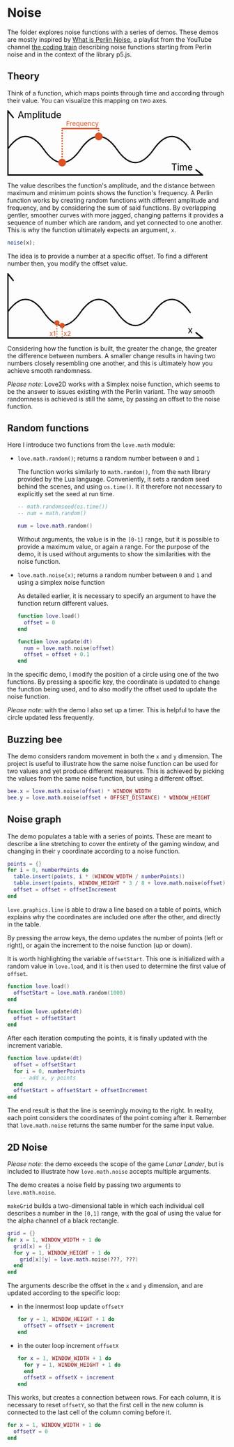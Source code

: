 # Noise

The folder explores noise functions with a series of demos. These demos are mostly inspired by [What is Perlin Noise](https://www.youtube.com/playlist?list=PLRqwX-V7Uu6bgPNQAdxQZpJuJCjeOr7VD), a playlist from the YouTube channel [the coding train](https://www.youtube.com/c/TheCodingTrain) describing noise functions starting from Perlin noise and in the context of the library p5.js.

## Theory

Think of a function, which maps points through time and according through their value. You can visualize this mapping on two axes.

<svg xmlns="http://www.w3.org/2000/svg" viewBox="0 0 150 50" width="450" height="150">
  <g fill="none" stroke="hsl(0, 0%, 0%)" stroke-width="1" stroke-linecap="round">
    <path d="M 0.5 50 v -49.5 l 4 5" />
    <path d="M 0 49.5 h 149.5 l -5 -4" />
    <path d="M 0 30 q 14 -20 28 0 t 28 0 t 28 0 t 28 0 t 28 0" />
  </g>
  <g fill="" font-size="7">
    <text x="8" y="6">Amplitude</text>
    <text x="142" y="46" text-anchor="end">Time</text>
  </g>
  <g fill="hsl(15, 70%, 50%)" >
   <circle cx="70" cy="20" r="3"/>
   <circle cx="42" cy="40" r="3"/>
   <text font-size="5" x="70" y="12" text-anchor="end">Frequency</text>
  </g>
  <g stroke="hsl(15, 70%, 50%)">
   <path d="M 42 14 H 70" stroke-linecap="round" />
   <path d="M 42 40 V 14" stroke-dasharray="1" />
   <path d="M 70 20 V 14" stroke-dasharray="1" />
  </g>
</svg>

The value describes the function's amplitude, and the distance between maximum and minimum points shows the function's frequency. A Perlin function works by creating random functions with different amplitude and frequency, and by considering the sum of said functions. By overlapping gentler, smoother curves with more jagged, changing patterns it provides a sequence of number which are random, and yet connected to one another. This is why the function ultimately expects an argument, `x`.

```js
noise(x);
```

The idea is to provide a number at a specific offset. To find a different number then, you modify the offset value.

<svg xmlns="http://www.w3.org/2000/svg" viewBox="0 0 150 50" width="450" height="150">
  <g fill="none" stroke="hsl(0, 0%, 0%)" stroke-width="1" stroke-linecap="round">
    <path d="M 0.5 50 v -49.5 l 4 5" />
    <path d="M 0 49.5 h 149.5 l -5 -4" />
    <path d="M 0 30 q 14 -20 28 0 t 28 0 t 28 0 t 28 0 t 28 0" />
  </g>
  <g fill="" font-size="7">
    <text x="142" y="46" text-anchor="end">x</text>
  </g>
  <g fill="hsl(15, 70%, 50%)" >
   <circle cx="38" cy="38" r="2"/>
   <circle cx="42" cy="40" r="2"/>
   <g font-size="5">
    <text x="37" y="48" text-anchor="end">x1</text>
    <text x="43" y="48" >x2</text>
   </g>
  </g>
  <g stroke="hsl(15, 70%, 50%)" stroke-width="0.5" stroke-dasharray="1">
   <path d="M 38 38 V 50" />
   <path d="M 42 40 V 50" />
  </g>
</svg>

Considering how the function is built, the greater the change, the greater the difference between numbers. A smaller change results in having two numbers closely resembling one another, and this is ultimately how you achieve smooth randomness.

_Please note_: Love2D works with a Simplex noise function, which seems to be the answer to issues existing with the Perlin variant. The way smooth randomness is achieved is still the same, by passing an offset to the noise function.

## Random functions

Here I introduce two functions from the `love.math` module:

- `love.math.random()`; returns a random number between `0` and `1`

  The function works similarly to `math.random()`, from the `math` library provided by the Lua language. Conveniently, it sets a random seed behind the scenes, and using `os.time()`. It it therefore not necessary to explicitly set the seed at run time.

  ```lua
  -- math.randomseed(os.time())
  -- num = math.random()

  num = love.math.random()
  ```

  Without arguments, the value is in the `[0-1]` range, but it is possible to provide a maximum value, or again a range. For the purpose of the demo, it is used without arguments to show the similarities with the noise function.

- `love.math.noise(x)`; returns a random number between `0` and `1` and using a simplex noise function

  As detailed earlier, it is necessary to specify an argument to have the function return different values.

  ```lua
  function love.load()
    offset = 0
  end

  function love.update(dt)
    num = love.math.noise(offset)
    offset = offset + 0.1
  end
  ```

In the specific demo, I modify the position of a circle using one of the two functions. By pressing a specific key, the coordinate is updated to change the function being used, and to also modify the offset used to update the noise function.

_Please note_: with the demo I also set up a timer. This is helpful to have the circle updated less frequently.

## Buzzing bee

The demo considers random movement in both the `x` and `y` dimension. The project is useful to illustrate how the same noise function can be used for two values and yet produce different measures. This is achieved by picking the values from the same noise function, but using a different offset.

```lua
bee.x = love.math.noise(offset) * WINDOW_WIDTH
bee.y = love.math.noise(offset + OFFSET_DISTANCE) * WINDOW_HEIGHT
```

## Noise graph

The demo populates a table with a series of points. These are meant to describe a line stretching to cover the entirety of the gaming window, and changing in their `y` coordinate according to a noise function.

```lua
points = {}
for i = 0, numberPoints do
  table.insert(points, i * (WINDOW_WIDTH / numberPoints))
  table.insert(points, WINDOW_HEIGHT * 3 / 8 + love.math.noise(offset) * WINDOW_HEIGHT / 4)
  offset = offset + offsetIncrement
end
```

`love.graphics.line` is able to draw a line based on a table of points, which explains why the coordinates are included one after the other, and directly in the table.

By pressing the arrow keys, the demo updates the number of points (left or right), or again the increment to the noise function (up or down).

It is worth highlighting the variable `offsetStart`. This one is initialized with a random value in `love.load`, and it is then used to determine the first value of `offset`.

```lua
function love.load()
  offsetStart = love.math.random(1000)
end

function love.update(dt)
  offset = offsetStart
end
```

After each iteration computing the points, it is finally updated with the increment variable.

```lua
function love.update(dt)
  offset = offsetStart
  for i = 0, numberPoints
    -- add x, y points
  end
  offsetStart = offsetStart + offsetIncrement
end
```

The end result is that the line is seemingly moving to the right. In reality, each point considers the coordinates of the point coming after it. Remember that `love.math.noise` returns the same number for the same input value.

## 2D Noise

_Please note_: the demo exceeds the scope of the game _Lunar Lander_, but is included to illustrate how `love.math.noise` accepts multiple arguments.

The demo creates a noise field by passing two arguments to `love.math.noise`.

`makeGrid` builds a two-dimensional table in which each individual cell describes a number in the `[0,1]` range, with the goal of using the value for the alpha channel of a black rectangle.

```lua
grid = {}
for x = 1, WINDOW_WIDTH + 1 do
  grid[x] = {}
  for y = 1, WINDOW_HEIGHT + 1 do
    grid[x][y] = love.math.noise(???, ???)
  end
end
```

The arguments describe the offset in the `x` and `y` dimension, and are updated according to the specific loop:

- in the innermost loop update `offsetY`

  ```lua
  for y = 1, WINDOW_HEIGHT + 1 do
    offsetY = offsetY + increment
  end
  ```

- in the outer loop increment `offsetX`

  ```lua
  for x = 1, WINDOW_WIDTH + 1 do
    for y = 1, WINDOW_HEIGHT + 1 do
    end
    offsetX = offsetX + increment
  end
  ```

This works, but creates a connection between rows. For each column, it is necessary to reset `offsetY`, so that the first cell in the new column is connected to the last cell of the column coming before it.

```lua
for x = 1, WINDOW_WIDTH + 1 do
  offsetY = 0
end
```
